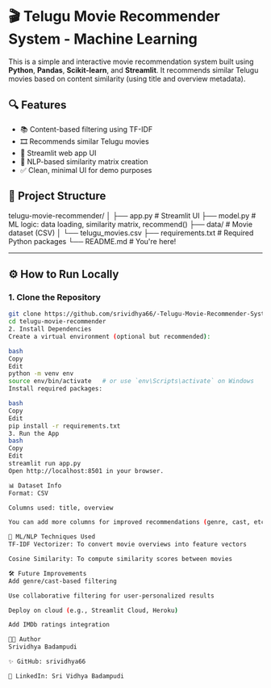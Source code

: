# 🎬 Telugu Movie Recommender System - Machine Learning

This is a simple and interactive movie recommendation system built using **Python**, **Pandas**, **Scikit-learn**, and **Streamlit**. It recommends similar Telugu movies based on content similarity (using title and overview metadata).

## 🔍 Features

- 📚 Content-based filtering using TF-IDF
- 🎞 Recommends similar Telugu movies
- 🚀 Streamlit web app UI
- 🧠 NLP-based similarity matrix creation
- ✅ Clean, minimal UI for demo purposes

## 📁 Project Structure

telugu-movie-recommender/
│
├── app.py # Streamlit UI
├── model.py # ML logic: data loading, similarity matrix, recommend()
├── data/ # Movie dataset (CSV)
│ └── telugu_movies.csv
├── requirements.txt # Required Python packages
└── README.md # You're here!

---

## ⚙️ How to Run Locally

### 1. Clone the Repository

```bash
git clone https://github.com/srividhya66/-Telugu-Movie-Recommender-System--Machine-Learning.git
cd telugu-movie-recommender
2. Install Dependencies
Create a virtual environment (optional but recommended):

bash
Copy
Edit
python -m venv env
source env/bin/activate   # or use `env\Scripts\activate` on Windows
Install required packages:

bash
Copy
Edit
pip install -r requirements.txt
3. Run the App
bash
Copy
Edit
streamlit run app.py
Open http://localhost:8501 in your browser.

📊 Dataset Info
Format: CSV

Columns used: title, overview

You can add more columns for improved recommendations (genre, cast, etc.)

🧠 ML/NLP Techniques Used
TF-IDF Vectorizer: To convert movie overviews into feature vectors

Cosine Similarity: To compute similarity scores between movies

🛠 Future Improvements
Add genre/cast-based filtering

Use collaborative filtering for user-personalized results

Deploy on cloud (e.g., Streamlit Cloud, Heroku)

Add IMDb ratings integration

🧑‍💻 Author
Srividhya Badampudi

✨ GitHub: srividhya66

💼 LinkedIn: Sri Vidhya Badampudi



